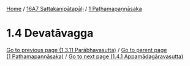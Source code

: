
[Home](/) / [16A7 Sattakanipātapāḷi](../../16A7.md) / [1 Paṭhamapaṇṇāsaka](../1.md)

# 1.4 Devatāvagga


[Go to previous page (1.3.11 Parābhavasutta)](1.3/1.3.11.md) / [Go to parent page (1 Paṭhamapaṇṇāsaka)](../1.md) / [Go to next page (1.4.1 Appamādagāravasutta)](1.4/1.4.1.md)


